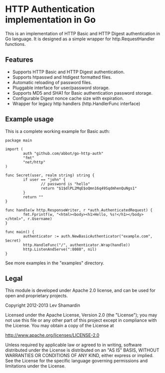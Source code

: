 HTTP Authentication implementation in Go
========================================

This is an implementation of HTTP Basic and HTTP Digest authentication
in Go language. It is designed as a simple wrapper for
http.RequestHandler functions.

Features
--------

 * Supports HTTP Basic and HTTP Digest authentication.
 * Supports htpasswd and htdigest formatted files.
 * Automatic reloading of password files.
 * Pluggable interface for user/password storage.
 * Supports MD5 and SHA1 for Basic authentication password storage.
 * Configurable Digest nonce cache size with expiration.
 * Wrapper for legacy http handlers (http.HandlerFunc interface)

Example usage
-------------

This is a complete working example for Basic auth:

    package main

    import (
            auth "github.com/abbot/go-http-auth"
            "fmt"
            "net/http"
    )

    func Secret(user, realm string) string {
            if user == "john" {
                    // password is "hello"
                    return "$1$dlPL2MqE$oQmn16q49SqdmhenQuNgs1"
            }
            return ""
    }

    func handle(w http.ResponseWriter, r *auth.AuthenticatedRequest) {
            fmt.Fprintf(w, "<html><body><h1>Hello, %s!</h1></body></html>", r.Username)
    }

    func main() {
            authenticator := auth.NewBasicAuthenticator("example.com", Secret)
            http.HandleFunc("/", authenticator.Wrap(handle))
            http.ListenAndServe(":8080", nil)
    }

See more examples in the "examples" directory.

Legal
-----

This module is developed under Apache 2.0 license, and can be used for
open and proprietary projects.

Copyright 2012-2013 Lev Shamardin

Licensed under the Apache License, Version 2.0 (the "License"); you
may not use this file or any other part of this project except in
compliance with the License. You may obtain a copy of the License at

http://www.apache.org/licenses/LICENSE-2.0

Unless required by applicable law or agreed to in writing, software
distributed under the License is distributed on an "AS IS" BASIS,
WITHOUT WARRANTIES OR CONDITIONS OF ANY KIND, either express or
implied. See the License for the specific language governing
permissions and limitations under the License.
